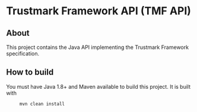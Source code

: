 # Trustmark Framework API (TMF API)

## About

This project contains the Java API implementing the Trustmark Framework specification.

## How to build

You must have Java 1.8+ and Maven available to build this project.  It is built with 

         mvn clean install


